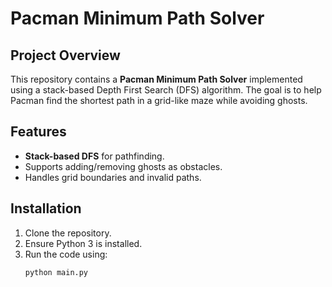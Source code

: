# Pacman Minimum Path Solver

## Project Overview
This repository contains a **Pacman Minimum Path Solver** implemented using a stack-based Depth First Search (DFS) algorithm. The goal is to help Pacman find the shortest path in a grid-like maze while avoiding ghosts.

## Features
- **Stack-based DFS** for pathfinding.
- Supports adding/removing ghosts as obstacles.
- Handles grid boundaries and invalid paths.

## Installation
1. Clone the repository.
2. Ensure Python 3 is installed.
3. Run the code using:
   ```bash
   python main.py
